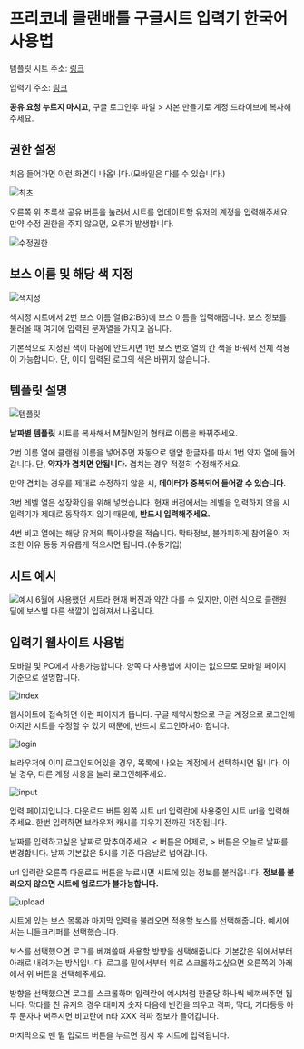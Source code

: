# 프리코네 클랜배틀 구글시트 입력기 한국어 사용법
템플릿 시트 주소: [링크](https://docs.google.com/spreadsheets/d/1P4b2lME-mhwgSeXIa0DXQXO27Z_636x9qt26JKMaiRk/edit?usp=sharing)

입력기 주소: [링크](https://grimm-priconne.herokuapp.com)

**공유 요청 누르지 마시고**, 구글 로그인후 파일 > 사본 만들기로 계정 드라이브에 복사해주세요. 
## 권한 설정
처음 들어가면 이런 화면이 나옵니다.(모바일은 다를 수 있습니다.)

![최초](https://github.com/Clickin/priconne-clanbattle-sheet-helper/blob/master/examples/image/ko/first.png)

오른쪽 위 초록색 공유 버튼을 눌러서 시트를 업데이트할 유저의 계정을 입력해주세요. 만약 수정 권한을 주지 않으면, 오류가 발생합니다.

![수정권한](https://github.com/Clickin/priconne-clanbattle-sheet-helper/blob/master/examples/image/ko/share.png)
## 보스 이름 및 해당 색 지정
![색지정](https://github.com/Clickin/priconne-clanbattle-sheet-helper/blob/master/examples/image/ko/reference.png)

색지정 시트에서 2번 보스 이름 열(B2:B6)에 보스 이름을 입력해줍니다. 보스 정보를 불러올 때 여기에 입력된 문자열을 가지고 옵니다.

기본적으로 지정된 색이 마음에 안드시면 1번 보스 번호 열의 칸 색을 바꿔서 전체 적용이 가능합니다. 단, 이미 입력된 로그의 색은 바뀌지 않습니다.

## 템플릿 설명
![템플릿](https://github.com/Clickin/priconne-clanbattle-sheet-helper/blob/master/examples/image/ko/content.png)

**날짜별 템플릿** 시트를 복사해서 M월N일의 형태로 이름을 바꿔주세요.

2번 이름 열에 클랜원 이름을 넣어주면 자동으로 맨앞 한글자를 따서 1번 약자 열에 들어갑니다. 단, **약자가 겹치면 안됩니다.** 겹치는 경우 적절히 수정해주세요.

만약 겹치는 경우를 제대로 수정하지 않을 시, **데이터가 중복되어 들어갈 수 있습니다.**

3번 레벨 열은 성장확인을 위해 넣었습니다. 현재 버전에서는 레벨을 입력하지 않을 시 입력기가 제대로 동작하지 않기 때문에, **반드시 입력해주세요.**

4번 비고 열에는 해당 유저의 특이사항을 적습니다. 막타정보, 불가피하게 참여율이 저조한 이유 등등 자유롭게 적으시면 됩니다.(수동기입)

## 시트 예시
![예시](https://github.com/Clickin/priconne-clanbattle-sheet-helper/blob/master/examples/image/ko/example.png)
6월에 사용했던 시트라 현재 버전과 약간 다를 수 있지만, 이런 식으로 클랜원 딜에 보스별 다른 색깔이 입혀져서 나옵니다.

## 입력기 웹사이트 사용법
모바일 및 PC에서 사용가능합니다. 양쪽 다 사용법에 차이는 없으므로 모바일 페이지 기준으로 설명합니다.

![index](https://github.com/Clickin/priconne-clanbattle-sheet-helper/blob/master/examples/image/ko/index.png)

웹사이트에 접속하면 이런 페이지가 뜹니다. 구글 제약사항으로 구글 계정으로 로그인해야지만 시트를 수정할 수 있기 때문에, 반드시 로그인하셔야 합니다.

![login](https://github.com/Clickin/priconne-clanbattle-sheet-helper/blob/master/examples/image/ko/login.png)

브라우저에 이미 로그인되어있을 경우, 목록에 나오는 계정에서 선택하시면 됩니다. 아닐 경우, 다른 계정 사용을 눌러 로그인해주세요.

![input](https://github.com/Clickin/priconne-clanbattle-sheet-helper/blob/master/examples/image/ko/input.png)

입력 페이지입니다. 다운로드 버튼 왼쪽 시트 url 입력란에 사용중인 시트 url을 입력해주세요. 한번 입력하면 브라우저 캐시를 지우기 전까진 저장됩니다.

날짜를 입력하고싶은 날짜로 맞추어주세요. < 버튼은 어제로, > 버튼은 오늘로 날짜를 변경합니다. 날짜 기본값은 5시를 기준 다음날로 넘어갑니다.

url 입력란 오른쪽 다운로드 버튼을 누르시면 시트에 있는 정보를 불러옵니다. **정보를 불러오지 않으면 시트에 업로드가 불가능합니다.**

![upload](https://github.com/Clickin/priconne-clanbattle-sheet-helper/blob/master/examples/image/ko/upload.png)

시트에 있는 보스 목록과 마지막 입력을 불러오면 적용할 보스를 선택해줍니다. 예시에서는 니들크리퍼를 선택했습니다.

보스를 선택했으면 로그를 베껴쓸때 사용할 방향을 선택해줍니다. 기본값은 위에서부터 아래로 내려가는 방식입니다.
로그를 밑에서부터 위로 스크롤하고싶으면 오른쪽의 아래에서 위 버튼을 선택해주세요.

방향을 선택했으면 로그를 스크롤하며 입력란에 예시처럼 한줄당 하나씩 베껴써주면 됩니다.
막타를 친 유저의 경우 대미지 숫자 다음에 빈칸을 띄우고 격파, 막타, 기타등등 아무 문자나 써주시면 비고란에 n타 XXX 격파 정보가 들어갑니다.

마지막으로 맨 밑 업로드 버튼을 누르면 잠시 후 시트에 입력됩니다.

